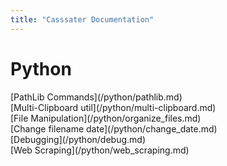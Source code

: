 ```yaml
---
title: "Casssater Documentation"
---
```


<h1>Python</h1>
[PathLib Commands](/python/pathlib.md)<br>
[Multi-Clipboard util](/python/multi-clipboard.md)<br>
[File Manipulation](/python/organize_files.md)<br>
[Change filename date](/python/change_date.md)<br>
[Debugging](/python/debug.md)<br>
[Web Scraping](/python/web_scraping.md)

